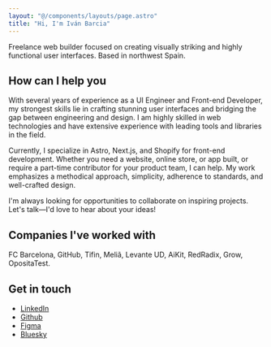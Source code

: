 ```yaml
---
layout: "@/components/layouts/page.astro"
title: "Hi, I'm Iván Barcia"
---
```


Freelance web builder focused on creating visually striking and highly functional user interfaces. Based in northwest Spain.

## How can I help you

With several years of experience as a UI Engineer and Front-end Developer, my strongest skills lie in crafting stunning user interfaces and bridging the gap between engineering and design. I am highly skilled in web technologies and have extensive experience with leading tools and libraries in the field.

Currently, I specialize in Astro, Next.js, and Shopify for front-end development. Whether you need a website, online store, or app built, or require a part-time contributor for your product team, I can help. My work emphasizes a methodical approach, simplicity, adherence to standards, and well-crafted design.

I'm always looking for opportunities to collaborate on inspiring projects. Let's talk—I'd love to hear about your ideas!

## Companies I've worked with

FC Barcelona, GitHub, Tifin, Meliã, Levante UD, AiKit, RedRadix, Grow, OpositaTest.

## Get in touch

- [LinkedIn](https://www.linkedin.com/in/ivanbarcia/)
- [Github](https://github.com/barcia)
- [Figma](https://www.figma.com/@barcia)
- [Bluesky](https://bsky.app/profile/barcia.dev)
